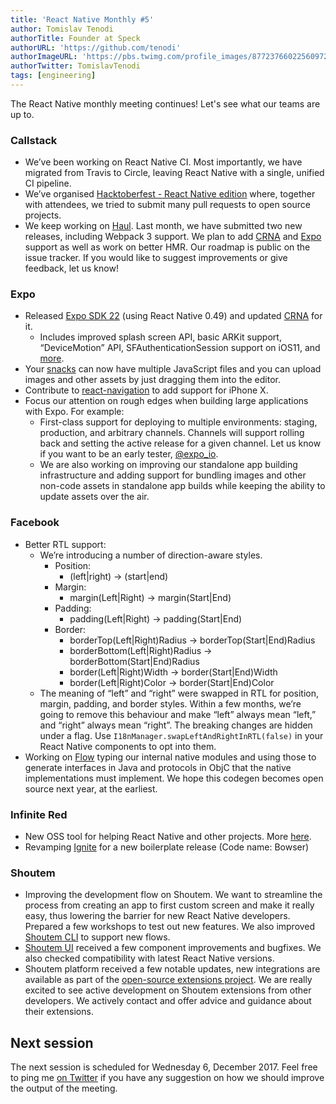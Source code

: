 ```yaml
---
title: 'React Native Monthly #5'
author: Tomislav Tenodi
authorTitle: Founder at Speck
authorURL: 'https://github.com/tenodi'
authorImageURL: 'https://pbs.twimg.com/profile_images/877237660225609729/bKFDwfAq.jpg'
authorTwitter: TomislavTenodi
tags: [engineering]
---
```


The React Native monthly meeting continues! Let's see what our teams are up to.

### Callstack

- We’ve been working on React Native CI. Most importantly, we have migrated from Travis to Circle, leaving React Native with a single, unified CI pipeline.
- We’ve organised [Hacktoberfest - React Native edition](https://blog.callstack.io/announcing-hacktoberfest-7313ea5ccf4f) where, together with attendees, we tried to submit many pull requests to open source projects.
- We keep working on [Haul](https://github.com/callstack/haul). Last month, we have submitted two new releases, including Webpack 3 support. We plan to add [CRNA](https://github.com/react-community/create-react-native-app) and [Expo](https://github.com/expo/expo) support as well as work on better HMR. Our roadmap is public on the issue tracker. If you would like to suggest improvements or give feedback, let us know!

### Expo

- Released [Expo SDK 22](https://blog.expo.io/expo-sdk-v22-0-0-is-now-available-7745bfe97fc6) (using React Native 0.49) and updated [CRNA](https://github.com/react-community/create-react-native-app) for it.
  - Includes improved splash screen API, basic ARKit support, “DeviceMotion” API, SFAuthenticationSession support on iOS11, and [more](https://blog.expo.io/expo-sdk-v22-0-0-is-now-available-7745bfe97fc6).
- Your [snacks](https://snack.expo.io) can now have multiple JavaScript files and you can upload images and other assets by just dragging them into the editor.
- Contribute to [react-navigation](https://github.com/react-community/react-navigation) to add support for iPhone X.
- Focus our attention on rough edges when building large applications with Expo. For example:
  - First-class support for deploying to multiple environments: staging, production, and arbitrary channels. Channels will support rolling back and setting the active release for a given channel. Let us know if you want to be an early tester, [@expo_io](https://twitter.com/expo_io).
  - We are also working on improving our standalone app building infrastructure and adding support for bundling images and other non-code assets in standalone app builds while keeping the ability to update assets over the air.

### Facebook

- Better RTL support:
  - We’re introducing a number of direction-aware styles.
    - Position:
      - (left|right) → (start|end)
    - Margin:
      - margin(Left|Right) → margin(Start|End)
    - Padding:
      - padding(Left|Right) → padding(Start|End)
    - Border:
      - borderTop(Left|Right)Radius → borderTop(Start|End)Radius
      - borderBottom(Left|Right)Radius → borderBottom(Start|End)Radius
      - border(Left|Right)Width → border(Start|End)Width
      - border(Left|Right)Color → border(Start|End)Color
  - The meaning of “left” and “right” were swapped in RTL for position, margin, padding, and border styles. Within a few months, we’re going to remove this behaviour and make “left” always mean “left,” and “right” always mean “right”. The breaking changes are hidden under a flag. Use `I18nManager.swapLeftAndRightInRTL(false)` in your React Native components to opt into them.
- Working on [Flow](https://github.com/facebook/flow) typing our internal native modules and using those to generate interfaces in Java and protocols in ObjC that the native implementations must implement. We hope this codegen becomes open source next year, at the earliest.

### Infinite Red

- New OSS tool for helping React Native and other projects. More [here](https://shift.infinite.red/solidarity-the-cli-for-developer-sanity-672fa81b98e9).
- Revamping [Ignite](https://github.com/infinitered/ignite) for a new boilerplate release (Code name: Bowser)

### Shoutem

- Improving the development flow on Shoutem. We want to streamline the process from creating an app to first custom screen and make it really easy, thus lowering the barrier for new React Native developers. Prepared a few workshops to test out new features. We also improved [Shoutem CLI](https://github.com/shoutem/cli) to support new flows.
- [Shoutem UI](https://github.com/shoutem/ui) received a few component improvements and bugfixes. We also checked compatibility with latest React Native versions.
- Shoutem platform received a few notable updates, new integrations are available as part of the [open-source extensions project](https://github.com/shoutem/extensions). We are really excited to see active development on Shoutem extensions from other developers. We actively contact and offer advice and guidance about their extensions.

## Next session

The next session is scheduled for Wednesday 6, December 2017. Feel free to ping me [on Twitter](https://twitter.com/TomislavTenodi) if you have any suggestion on how we should improve the output of the meeting.
